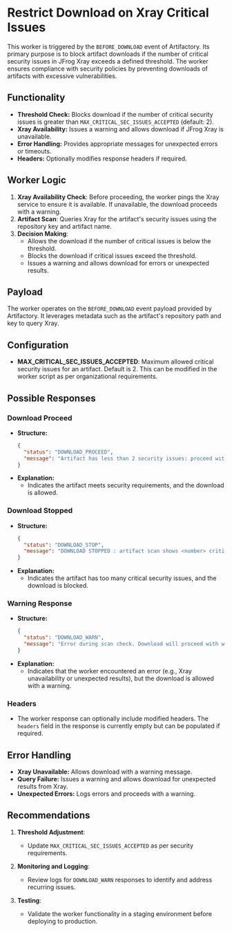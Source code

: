 Restrict Download on Xray Critical Issues
=====================================

This worker is triggered by the `BEFORE_DOWNLOAD` event of Artifactory. Its primary purpose is to block artifact downloads if the number of critical security issues in JFrog Xray exceeds a defined threshold. The worker ensures compliance with security policies by preventing downloads of artifacts with excessive vulnerabilities.

Functionality
-------------
- **Threshold Check:** Blocks download if the number of critical security issues is greater than `MAX_CRITICAL_SEC_ISSUES_ACCEPTED` (default: 2).
- **Xray Availability:** Issues a warning and allows download if JFrog Xray is unavailable.
- **Error Handling:** Provides appropriate messages for unexpected errors or timeouts.
- **Headers:** Optionally modifies response headers if required.

Worker Logic
------------
1. **Xray Availability Check**: Before proceeding, the worker pings the Xray service to ensure it is available. If unavailable, the download proceeds with a warning.
2. **Artifact Scan**: Queries Xray for the artifact's security issues using the repository key and artifact name.
3. **Decision Making**:
    - Allows the download if the number of critical issues is below the threshold.
    - Blocks the download if critical issues exceed the threshold.
    - Issues a warning and allows download for errors or unexpected results.

Payload
-------
The worker operates on the `BEFORE_DOWNLOAD` event payload provided by Artifactory. It leverages metadata such as the artifact's repository path and key to query Xray.

Configuration
-------------
- **MAX_CRITICAL_SEC_ISSUES_ACCEPTED**: Maximum allowed critical security issues for an artifact. Default is 2. This can be modified in the worker script as per organizational requirements.

Possible Responses
------------------

### Download Proceed
- **Structure:**
  ```json
  {
    "status": "DOWNLOAD_PROCEED",
    "message": "Artifact has less than 2 security issues: proceed with the download."
  }
  ```
- **Explanation:**
  - Indicates the artifact meets security requirements, and the download is allowed.

### Download Stopped
- **Structure:**
  ```json
  {
    "status": "DOWNLOAD_STOP",
    "message": "DOWNLOAD STOPPED : artifact scan shows <number> critical security issues."
  }
  ```
- **Explanation:**
  - Indicates the artifact has too many critical security issues, and the download is blocked.

### Warning Response
- **Structure:**
  ```json
  {
    "status": "DOWNLOAD_WARN",
    "message": "Error during scan check. Download will proceed with warning."
  }
  ```
- **Explanation:**
  - Indicates that the worker encountered an error (e.g., Xray unavailability or unexpected results), but the download is allowed with a warning.

### Headers
- The worker response can optionally include modified headers. The `headers` field in the response is currently empty but can be populated if required.

Error Handling
--------------
- **Xray Unavailable:** Allows download with a warning message.
- **Query Failure:** Issues a warning and allows download for unexpected results from Xray.
- **Unexpected Errors:** Logs errors and proceeds with a warning.

Recommendations
---------------
1. **Threshold Adjustment**:
   - Update `MAX_CRITICAL_SEC_ISSUES_ACCEPTED` as per security requirements.

2. **Monitoring and Logging**:
   - Review logs for `DOWNLOAD_WARN` responses to identify and address recurring issues.

3. **Testing**:
   - Validate the worker functionality in a staging environment before deploying to production.